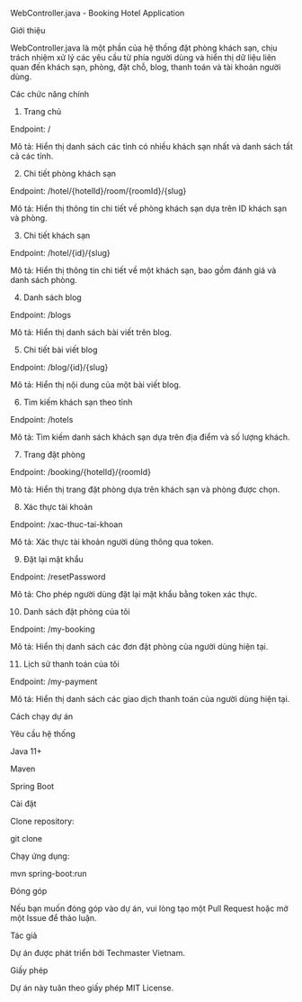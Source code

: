 WebController.java - Booking Hotel Application

Giới thiệu

WebController.java là một phần của hệ thống đặt phòng khách sạn, chịu trách nhiệm xử lý các yêu cầu từ phía người dùng và hiển thị dữ liệu liên quan đến khách sạn, phòng, đặt chỗ, blog, thanh toán và tài khoản người dùng.

Các chức năng chính

1. Trang chủ

Endpoint: /

Mô tả: Hiển thị danh sách các tỉnh có nhiều khách sạn nhất và danh sách tất cả các tỉnh.

2. Chi tiết phòng khách sạn

Endpoint: /hotel/{hotelId}/room/{roomId}/{slug}

Mô tả: Hiển thị thông tin chi tiết về phòng khách sạn dựa trên ID khách sạn và phòng.

3. Chi tiết khách sạn

Endpoint: /hotel/{id}/{slug}

Mô tả: Hiển thị thông tin chi tiết về một khách sạn, bao gồm đánh giá và danh sách phòng.

4. Danh sách blog

Endpoint: /blogs

Mô tả: Hiển thị danh sách bài viết trên blog.

5. Chi tiết bài viết blog

Endpoint: /blog/{id}/{slug}

Mô tả: Hiển thị nội dung của một bài viết blog.

6. Tìm kiếm khách sạn theo tỉnh

Endpoint: /hotels

Mô tả: Tìm kiếm danh sách khách sạn dựa trên địa điểm và số lượng khách.

7. Trang đặt phòng

Endpoint: /booking/{hotelId}/{roomId}

Mô tả: Hiển thị trang đặt phòng dựa trên khách sạn và phòng được chọn.

8. Xác thực tài khoản

Endpoint: /xac-thuc-tai-khoan

Mô tả: Xác thực tài khoản người dùng thông qua token.

9. Đặt lại mật khẩu

Endpoint: /resetPassword

Mô tả: Cho phép người dùng đặt lại mật khẩu bằng token xác thực.

10. Danh sách đặt phòng của tôi

Endpoint: /my-booking

Mô tả: Hiển thị danh sách các đơn đặt phòng của người dùng hiện tại.

11. Lịch sử thanh toán của tôi

Endpoint: /my-payment

Mô tả: Hiển thị danh sách các giao dịch thanh toán của người dùng hiện tại.

Cách chạy dự án

Yêu cầu hệ thống

Java 11+

Maven

Spring Boot

Cài đặt

Clone repository:

git clone <repository-url>

Chạy ứng dụng:

mvn spring-boot:run

Đóng góp

Nếu bạn muốn đóng góp vào dự án, vui lòng tạo một Pull Request hoặc mở một Issue để thảo luận.

Tác giả

Dự án được phát triển bởi Techmaster Vietnam.

Giấy phép

Dự án này tuân theo giấy phép MIT License.

